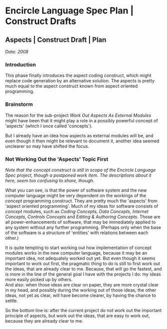 ﻿Encircle Language Spec Plan | Construct Drafts
==============================================

Aspects | Construct Draft | Plan
--------------------------------

*Date: 2008*

### Introduction

This phase finally introduces the aspect coding construct, which might replace code generation by an alternative solution. The aspects is pretty much equal to the aspect construct known from aspect oriented programming.


### Brainstorm

The reason for the sub-project *Work Out Aspects As External Modules* might have been that it might play a role in a possibly powerful concept of 'aspects' (which I once called 'concepts').

But I already have an idea how aspects as external modules will be, and even though it then might be relevant to document it, another idea seemed unclearer so may have shifted the focus.


### Not Working Out the 'Aspects' Topic First

*Note that the concept construct is still in scope of the Encircle Language Spec project, though a postponed work item. The descriptions about it here, seem too confusing to share, though.*

What you can see, is that the power of software system and the new computer language might be very dependent on the workings of the *concept* programming construct. They are pretty much the 'aspects' from 'aspect oriented programming'. Much of my ideas for software consists of *concept* modules, such as *Coding Concepts, Data Concepts, Internet Concepts, Controls Concepts* and *Editing & Authoring Concepts*. Those are all power-enhancements of software, that may be immediately applied to any system without any further programming. (Perhaps only when the base of the software is a structure of 'entities' with relations between each other.)

It is quite tempting to start working out how implementation of concept modules works in the new computer language, because it may be an important idea, not adequately worked out yet. But even though it seems important to work out first, the pragmatic thing to do is still to first work out the ideas, that are already clear to me. Because, that will go the fastest, and is more in the line of the general goal I have with the projects I do: my ideas more easily picked up by others.  
And also: when those ideas are clear on paper, they are more crystal clear in my head, and possibly during the working out of those ideas, the other ideas, not yet as clear, will have become clearer, by having the chance to settle.

So the bottom line is: after the current project do not work out the important principle of aspects, but work out the ideas, that are easy to work out, because they are already clear to me.